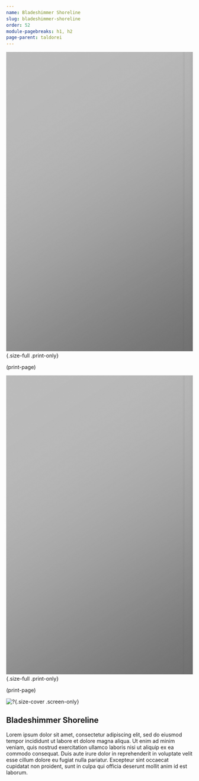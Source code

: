 ```yaml
---
name: Bladeshimmer Shoreline
slug: bladeshimmer-shoreline
order: 52
module-pagebreaks: h1, h2
page-parent: taldorei
---
```

![?](assets/img/placeholder-map-2550x3300.jpg){.size-full .print-only}

(print-page)

![?](assets/img/placeholder-map-2550x3300.jpg){.size-full .print-only}

(print-page)

![?](assets/img/placeholder-map-3300x2550.jpg){.size-cover .screen-only}

## Bladeshimmer Shoreline
Lorem ipsum dolor sit amet, consectetur adipiscing elit, sed do eiusmod tempor incididunt ut labore et dolore magna aliqua. Ut enim ad minim veniam, quis nostrud exercitation ullamco laboris nisi ut aliquip ex ea commodo consequat. Duis aute irure dolor in reprehenderit in voluptate velit esse cillum dolore eu fugiat nulla pariatur. Excepteur sint occaecat cupidatat non proident, sunt in culpa qui officia deserunt mollit anim id est laborum.